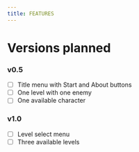 ```yaml
---
title: FEATURES
---
```


# Versions planned

### v0.5

  - [ ] Title menu with Start and About buttons
  - [ ] One level with one enemy
  - [ ] One available character
  
### v1.0

  - [ ] Level select menu
  - [ ] Three available levels
